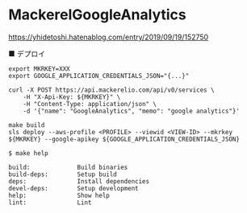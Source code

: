 # MackerelGoogleAnalytics

https://yhidetoshi.hatenablog.com/entry/2019/09/19/152750

■ デプロイ
```
export MKRKEY=XXX
export GOOGLE_APPLICATION_CREDENTIALS_JSON="{...}"

curl -X POST https://api.mackerelio.com/api/v0/services \
    -H "X-Api-Key: ${MKRKEY}" \
    -H "Content-Type: application/json" \
    -d '{"name": "GoogleAnalytics", "memo": "google analytics"}'

make build
sls deploy --aws-profile <PROFILE> --viewid <VIEW-ID> --mkrkey ${MKRKEY} --google-apikey ${GOOGLE_APPLICATION_CREDENTIALS_JSON}
```


`$ make help`
```
build:             Build binaries
build-deps:        Setup build
deps:              Install dependencies
devel-deps:        Setup development
help:              Show help
lint:              Lint
```
